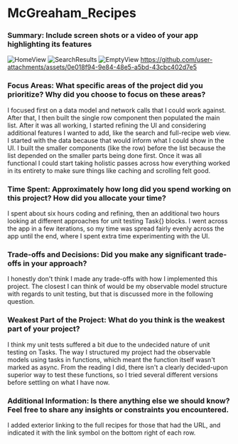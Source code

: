 # McGreaham_Recipes

### Summary: Include screen shots or a video of your app highlighting its features
![HomeView](https://github.com/user-attachments/assets/8f9ae6b0-c764-45c9-9972-71de07df6c1f)
![SearchResults](https://github.com/user-attachments/assets/0012b97a-37d2-431e-91c0-55057ae2afd6)
![EmptyView](https://github.com/user-attachments/assets/95083dc3-8da0-4529-b1d1-ffb6f8b939f7)
https://github.com/user-attachments/assets/0e018f94-9e84-48e5-a5bd-43cbc402d7e5

### Focus Areas: What specific areas of the project did you prioritize? Why did you choose to focus on these areas?
I focused first on a data model and network calls that I could work against. After that, I then built the single row component then populated the main list.  After it was all working, I started refining the UI and considering additional features I wanted to add, like the search and full-recipe web view. I started with the data because that would inform what I could show in the UI. I built the smaller components (like the row) before the list because the list depended on the smaller parts being done first. Once it was all functional I could start taking holistic passes across how everything worked in its entirety to make sure things like caching and scrolling felt good.

### Time Spent: Approximately how long did you spend working on this project? How did you allocate your time?
I spent about six hours coding and refining, then an additional two hours looking at different approaches for unit testing Task{} blocks. I went across the app in a few iterations, so my time was spread fairly evenly across the app until the end, where I spent extra time experimenting with the UI. 

### Trade-offs and Decisions: Did you make any significant trade-offs in your approach?
I honestly don't think I made any trade-offs with how I implemented this project. The closest I can think of would be my observable model structure with regards to unit testing, but that is discussed more in the following question.

### Weakest Part of the Project: What do you think is the weakest part of your project?
I think my unit tests suffered a bit due to the undecided nature of unit testing on Tasks. The way I structured my project had the observable models using tasks in functions, which meant the function itself wasn't marked as async. From the reading I did, there isn't a clearly decided-upon superior way to test these functions, so I tried several different versions before settling on what I have now. 

### Additional Information: Is there anything else we should know? Feel free to share any insights or constraints you encountered.
I added exterior linking to the full recipes for those that had the URL, and indicated it with the link symbol on the bottom right of each row. 
